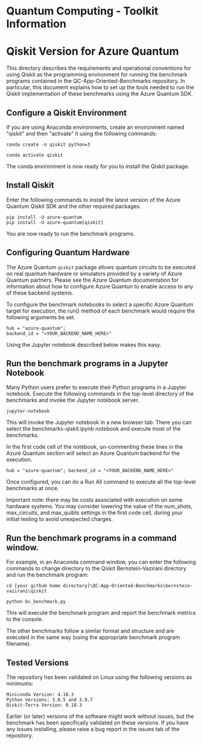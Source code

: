 # Quantum Computing - Toolkit Information

# Qiskit Version for Azure Quantum

This directory describes the requirements and operational conventions for using Qiskit as the programming environment for running the benchmark programs contained in the QC-App-Oriented-Benchmarks repository.
In particular, this document explains how to set up the tools needed to run the Qiskit implementation of these benchmarks using the Azure Quantum SDK.

## Configure a Qiskit Environment
If you are using Anaconda environments, create an environment named "qiskit" and then "activate" it using the following commands:

    conda create -n qiskit python=3

    conda activate qiskit

The conda environment is now ready for you to install the Qiskit package.

## Install Qiskit

Enter the following commands to install the latest version of the Azure Quantum Qiskit SDK and the other required packages.

    pip install -U azure-quantum
    pip install -U azure-quantum[qiskit]

You are now ready to run the benchmark programs.

## Configuring Quantum Hardware

The Azure Quantum `qiskit` package allows quantum circuits to be executed on real quantum hardware or simulators provided by a variety of Azure Quantum partners.
Please see the Azure Quantum documentation for information about how to configure Azure Quantun to enable access to any of these backend systems.

To configure the benchmark notebooks to select a specific Azure Quantum target for execution, the run() method of each benchmark would require the following arguments be set. 

    hub = "azure-quantum";
    backend_id = "<YOUR_BACKEND_NAME_HERE>"

Using the Jupyter notebook described below makes this easy.

## Run the benchmark programs in a Jupyter Notebook

Many Python users prefer to execute their Python programs in a Jupyter notebook.
Execute the following commands in the top-level directory of the benchmarks and invoke the Jupyter notebook server.

    jupyter-notebook
    
This will invoke the Jupyter notebook in a new browser tab. There you can select the benchmarks-qiskit.ipynb notebook and execute most of the benchmarks.

In the first code cell of the notebook, un-commenting these lines in the Azure Quantum section will select an Azure Quantum backend for the execution.

    hub = "azure-quantum"; backend_id = "<YOUR_BACKEND_NAME_HERE>"
    
Once configured, you can do a Run All command to execute all the top-level benchmarks at once.

Important note: there may be costs associated with execution on some hardware systems. You may consider lowering the value of the num_shots, max_circuits, and max_quibts settings in the first code cell, during your initial testing to avoid unexpected charges.

## Run the benchmark programs in a command window.

For example, in an Anaconda command window, you can enter the following commands to change directory to the Qiskit Bernstein-Vazirani directory and run the benchmark program:

    cd [your github home directory]\QC-App-Oriented-Benchmarks\bernstein-vazirani\qiskit
  
    python bv_benchmark.py
    
This will execute the benchmark program and report the benchmark metrics to the console.

The other benchmarks follow a similar format and structure and are executed in the same way (using the appropriate benchmark program filename).

## Tested Versions

The repository has been validated on Linux using the following versions as minimums:

    Miniconda Version: 4.10.3
    Python Versions: 3.8.5 and 3.9.7
    Qiskit-Terra Version: 0.18.3

Earlier (or later) versions of the software might work without issues, but the benchmark has been specifically validated on these versions. If you have any issues installing, please raise a bug report in the issues tab of the repository.
